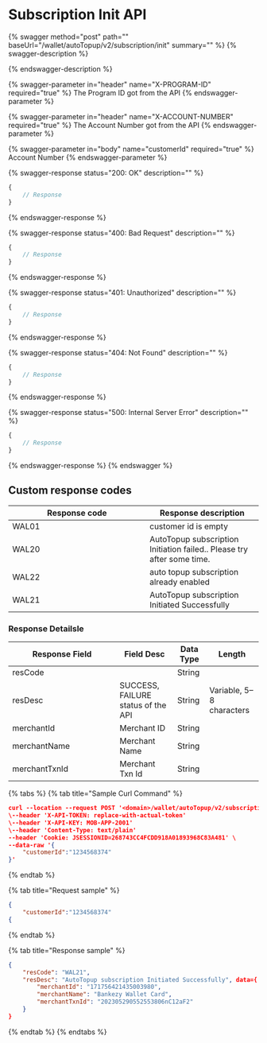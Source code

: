 # Subscription Init API

{% swagger method="post" path="" baseUrl="<domain>/wallet/autoTopup/v2/subscription/init" summary="" %}
{% swagger-description %}

{% endswagger-description %}

{% swagger-parameter in="header" name="X-PROGRAM-ID" required="true" %}
The Program ID got from the API
{% endswagger-parameter %}

{% swagger-parameter in="header" name="X-ACCOUNT-NUMBER" required="true" %}
The Account Number got from the API
{% endswagger-parameter %}

{% swagger-parameter in="body" name="customerId" required="true" %}
Account Number
{% endswagger-parameter %}

{% swagger-response status="200: OK" description="" %}
```javascript
{
    // Response
}
```
{% endswagger-response %}

{% swagger-response status="400: Bad Request" description="" %}
```javascript
{
    // Response
}
```
{% endswagger-response %}

{% swagger-response status="401: Unauthorized" description="" %}
```javascript
{
    // Response
}
```
{% endswagger-response %}

{% swagger-response status="404: Not Found" description="" %}
```javascript
{
    // Response
}
```
{% endswagger-response %}

{% swagger-response status="500: Internal Server Error" description="" %}
```javascript
{
    // Response
}
```
{% endswagger-response %}
{% endswagger %}

## Custom response codes

<table><thead><tr><th width="260.5">Response code</th><th>Response description</th></tr></thead><tbody><tr><td>WAL01</td><td>customer id is empty</td></tr><tr><td>WAL20</td><td>AutoTopup subscription Initiation failed.. Please try after some time.</td></tr><tr><td>WAL22</td><td>auto topup subscription already enabled</td></tr><tr><td>WAL21</td><td>AutoTopup subscription Initiated Successfully</td></tr></tbody></table>

### Response Detailsle

<table><thead><tr><th width="200">Response Field</th><th>Field Desc</th><th>Data Type</th><th>Length</th></tr></thead><tbody><tr><td>resCode</td><td></td><td>String</td><td></td></tr><tr><td>resDesc</td><td>SUCCESS, FAILURE status of the API</td><td>String</td><td>Variable, 5–8 characters</td></tr><tr><td>merchantId</td><td>Merchant ID</td><td>String</td><td></td></tr><tr><td>merchantName</td><td>Merchant Name</td><td>String</td><td></td></tr><tr><td>merchantTxnId</td><td>Merchant Txn Id</td><td>String</td><td></td></tr></tbody></table>



{% tabs %}
{% tab title="Sample Curl Command" %}
```json
curl --location --request POST '<domain>/wallet/autoTopup/v2/subscription/init' \
\--header 'X-API-TOKEN: replace-with-actual-token'
\--header 'X-API-KEY: MOB-APP-2001'
\--header 'Content-Type: text/plain'
--header 'Cookie: JSESSIONID=268743CC4FCDD918A01893968C83A481' \
--data-raw '{
    "customerId":"1234568374"
}'
```
{% endtab %}

{% tab title="Request sample" %}
```json
{
    "customerId":"1234568374"
{
```
{% endtab %}

{% tab title="Response sample" %}
```json
{
    "resCode": "WAL21",
    "resDesc": "AutoTopup subscription Initiated Successfully", data={
        "merchantId": "171756421435003980",
        "merchantName": "Bankezy Wallet Card",
        "merchantTxnId": "202305290552553806nC12aF2"
    }
}
```
{% endtab %}
{% endtabs %}
